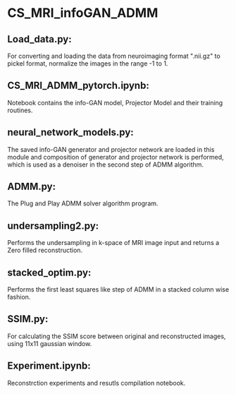 # CS_MRI_infoGAN_ADMM
## Load_data.py: 
For converting and loading the data from neuroimaging format ".nii.gz" to pickel format, normalize the images in the range -1 to 1.
## CS_MRI_ADMM_pytorch.ipynb:
Notebook contains the info-GAN model, Projector Model and their training routines.
## neural_network_models.py:
The saved info-GAN generator and projector network are loaded in this module and composition of generator and projector network is performed, which is used as a denoiser in the second step of ADMM algorithm.
## ADMM.py:
The Plug and Play ADMM solver algorithm program.
## undersampling2.py:
Performs the undersampling in k-space of MRI image input and returns a Zero filled reconstruction.
## stacked_optim.py:
Performs the first least squares like step of ADMM in a stacked column wise fashion.
## SSIM.py:
For calculating the SSIM score between original and reconstructed images, using 11x11 gaussian window.
## Experiment.ipynb:
Reconstrction experiments and resutls compilation notebook.
